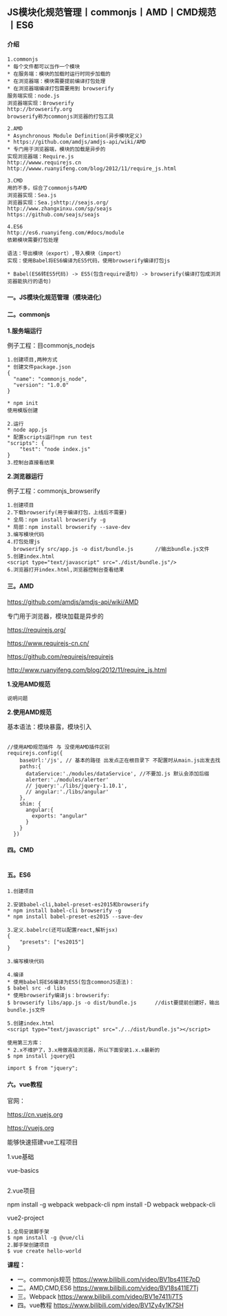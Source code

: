 ## JS模块化规范管理丨commonjs丨AMD丨CMD规范丨ES6



#### 介绍

```
1.commonjs
* 每个文件都可以当作一个模块
* 在服务端：模块的加载时运行时同步加载的
* 在浏览器端：模块需要提前编译打包处理
* 在浏览器端编译打包需要用到 browserify
服务端实现：node.js
浏览器端实现：Browserify
http://browserify.org
browserify称为commonjs浏览器的打包工具

2.AMD
* Asynchronous Module Definition(异步模块定义)
* https://github.com/amdjs/amdjs-api/wiki/AMD
* 专门用于浏览器端，模块的加载是异步的
实现浏览器端：Require.js
http://wwww.requirejs.cn
http://wwww.ruanyifeng.com/blog/2012/11/require_js.html

3.CMD
用的不多，综合了commonjs与AMD
浏览器实现：Sea.js
浏览器实现：Sea.jshttp://seajs.org/
http://www.zhangxinxu.com/sp/seajs
https://github.com/seajs/seajs

4.ES6
http://es6.ruanyifeng.com/#docs/module
依赖模块需要打包处理

语法：导出模块（export）,导入模块（import）
实现：使用Babel将ES6编译为ES5代码，使用browserify编译打包js

* Babel(ES6转ES5代码) -> ES5(包含require语句) -> browserify(编译打包成浏浏览器能执行的语句) 

```

#### 一。JS模块化规范管理（模块进化）

#### 二。commonjs

**1.服务端运行**

例子工程：目commonjs_nodejs

```
1.创建项目,两种方式
* 创建文件package.json
{
  "name": "commonjs_node",
  "version": "1.0.0"
}

* npm init
使用模版创建

2.运行
* node app.js
* 配置scripts运行npm run test
"scripts": {
	"test": "node index.js"
}
3.控制台直接看结果
```

**2.浏览器运行**

例子工程：commonjs_browserify

```
1.创建项目
2.下载browserify(用于编译打包，上线后不需要)
* 全局：npm install browserify -g
* 局部：npm install browserify --save-dev
3.编写模块代码
4.打包处理js
  browserify src/app.js -o dist/bundle.js		//输出bundle.js文件
5.创建index.html
<script type="text/javascript" src="./dist/bundle.js"/>
6.浏览器打开index.html,浏览器控制台查看结果
```

#### 三。AMD

https://github.com/amdjs/amdjs-api/wiki/AMD

专门用于浏览器，模块加载是异步的

https://requirejs.org/

https://www.requirejs-cn.cn/

https://github.com/requirejs/requirejs

http://www.ruanyifeng.com/blog/2012/11/require_js.html

**1.没用AMD规范**

```
说明问题
```

**2.使用AMD规范**

基本语法：模块暴露，模块引入

```

//使用AMD规范插件 与 没使用AMD插件区别
requirejs.config({
    baseUrl:'/js', // 基本的路径 出发点正在根目录下 不配置时从main.js出发去找
    paths:{
      dataService:'./modules/dataService', //不要加.js 默认会添加后缀
      alerter:'./modules/alerter'
      // jquery:'./libs/jquery-1.10.1',
      // angular:'./libs/angular'
    },
    shim: {
      angular:{
        exports: "angular"
      }
    }
  })
```

#### 四。CMD

```

```

#### 五。ES6

```
1.创建项目

2.安装babel-cli,babel-preset-es2015和browserify
* npm install babel-cli browserify -g
* npm install babel-preset-es2015 --save-dev

3.定义.babelrc(还可以配置react,解析jsx)
{
	"presets": ["es2015"]
}

3.编写模块代码

4.编译
* 使用babel将ES6编译为ES5(包含commonJS语法)：
$ babel src -d libs
* 使用browserify编译js：browserify:
$ browserify libs/app.js -o dist/bundle.js		//dist要提前创建好，输出bundle.js文件

5.创建index.html
<script type="text/javascript" src="./../dist/bundle.js"></script>

使用第三方库：
* 2.x不维护了，3.x用做高级浏览器，所以下面安装1.x.x最新的
$ npm install jquery@1

import $ from "jquery";
```

#### 六。vue教程

官网：

https://cn.vuejs.org

https://vuejs.org

能够快速搭建vue工程项目

1.vue基础

vue-basics

```

```

2.vue项目

npm install -g webpack webpack-cli
npm install -D webpack webpack-cli

vue2-project

```
1.全局安装脚手架
$ npm install -g @vue/cli
2.脚手架创建项目
$ vue create hello-world

```

**课程：**

* 一。commonjs规范
  https://www.bilibili.com/video/BV1bs411E7pD
* 二。AMD,CMD,ES6
  https://www.bilibili.com/video/BV18s411E7Tj
* 三。Webpack
  https://www.bilibili.com/video/BV1e7411j7T5
* 四。vue教程
  https://www.bilibili.com/video/BV1Zy4y1K7SH





